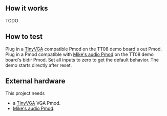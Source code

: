 <!---

This file is used to generate your project datasheet. Please fill in the information below and delete any unused
sections.

You can also include images in this folder and reference them in the markdown. Each image must be less than
512 kb in size, and the combined size of all images must be less than 1 MB.
-->

## How it works

TODO

## How to test

Plug in a [TinyVGA](https://github.com/mole99/tiny-vga) compatible Pmod on the TT08 demo board's out Pmod.
Plug in a Pmod compatible with [Mike's audio Pmod](https://github.com/MichaelBell/tt-audio-pmod) on the TT08 demo board's bidir Pmod.
Set all inputs to zero to get the default behavior.
The demo starts directly after reset.

## External hardware

This project needs
-  a [TinyVGA](https://github.com/mole99/tiny-vga) VGA Pmod.
- [Mike's audio Pmod](https://github.com/MichaelBell/tt-audio-pmod).
